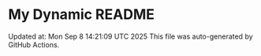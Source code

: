# My Dynamic README
Updated at: Mon Sep  8 14:21:09 UTC 2025
This file was auto-generated by GitHub Actions.
